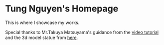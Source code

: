 # Tung Nguyen's Homepage

This is where I showcase my works.<br />


Special thanks to Mr.Takuya Matsuyama's guidance from the [video tutorial](https://www.youtube.com/watch?v=bSMZgXzC9AA&list=WL&index=4&t=2933s) and the 3d model statue from [here](https://sketchfab.com/3d-models/rhetorician-a89f035291d843069d73988cc0e25399).



